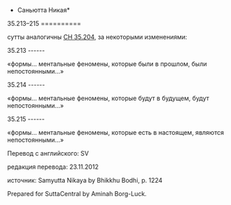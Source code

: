 * Саньютта Никая*

35\.213–215
\=\=\=\=\=\=\=\=\=\=

сутты аналогичны [СН 35\.204](/sn35\.204/ru/sv), за некоторыми изменениями:

35\.213
\-\-\-\-\-\-

«формы… ментальные феномены, которые были в прошлом, были непостоянными…»

35\.214
\-\-\-\-\-\-

«формы… ментальные феномены, которые будут в будущем, будут непостоянными…»

35\.215
\-\-\-\-\-\-

«формы… ментальные феномены, которые есть в настоящем, являются непостоянными…»

Перевод с английского: SV

редакция перевода: 23\.11\.2012

источник: Samyutta Nikaya by Bhikkhu Bodhi, p\. 1224

Prepared for SuttaCentral by Aminah Borg\-Luck\.